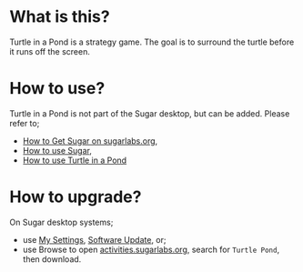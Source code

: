 What is this?
=============

Turtle in a Pond is a strategy game. The goal is to surround the turtle before it runs off the screen.

How to use?
===========

Turtle in a Pond is not part of the Sugar desktop, but can be added.  Please refer to;

* [How to Get Sugar on sugarlabs.org](https://sugarlabs.org/),
* [How to use Sugar](https://help.sugarlabs.org/),
* [How to use Turtle in a Pond](https://help.sugarlabs.org/en/turtle_in_a_pond.html)

How to upgrade?
===============

On Sugar desktop systems;
* use [My Settings](https://help.sugarlabs.org/en/my_settings.html), [Software Update](https://help.sugarlabs.org/en/my_settings.html#software-update), or;
* use Browse to open [activities.sugarlabs.org](https://activities.sugarlabs.org/), search for `Turtle Pond`, then download.
